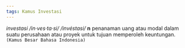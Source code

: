 ```yaml
---
tags: Kamus Investasi
---
```


_investasi /in·ves·ta·si/ /invéstasi/_ **n** penanaman uang atau modal dalam suatu perusahaan atau proyek untuk tujuan memperoleh keuntungan. 
`(Kamus Besar Bahasa Indonesia)`
